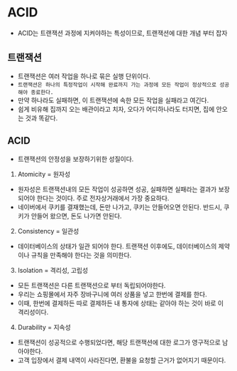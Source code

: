 # ACID
- ACID는 트랜잭션 과정에 지켜야하는 특성이므로, 트랜잭션에 대한 개념 부터 잡자

## 트랜잭션
- 트랜잭션은 여러 작업을 하나로 묶은 실행 단위이다.
- `트랜잭션은 하나의 특정작업이 시작해 완료까지 가는 과정에 모든 작업이 정상적으로 성공해야 종료한다.`
- 만약 하나라도 실패하면, 이 트랜잭션에 속한 모든 작업을 실패라고 여긴다.
- 쉽게 비유해 집까지 오는 배관이라고 치자, 오다가 어디하나라도 터지면, 집에 안오는 것과 똑같다.

## ACID
- 트랜잭션의 안정성을 보장하기위한 성질이다.

1. Atomicity = 원자성
- 원자성은 트랜잭션내의 모든 작업이 성공하면 성공, 실패하면 실패라는 결과가 보장되어야 한다는 것이다. 주로 전자상거래에서 가장 중요하다.
- 네이버에서 쿠키를 결재했는데, 돈만 나가고, 쿠키는 안들어오면 안된다. 반드시, 쿠키가 안들어 왔으면, 돈도 나가면 안된다.
2. Consistency = 일관성
- 데이터베이스의 상태가 일관 되어야 한다. 트랜잭션 이후에도, 데이터베이스의 제약이나 규칙을 만족해야 한다는 것을 의미한다.
3. Isolation = 격리성, 고립성
- 모든 트랜잭션은 다른 트랜잭션으로 부터 독립되어야한다.
- 우리는 쇼핑몰에서 자주 장바구니에 여러 상품을 넣고 한번에 결제를 한다.
- 이때, 한번에 결제하든 따로 결제하든 내 통자에 상태는 같아야 하는 것이 바로 이 격리성이다.
4. Durability = 지속성
- 트랜잭션이 성공적으로 수행되었다면, 해당 트랜잭션에 대한 로그가 영구적으로 남아야한다.
- 고객 입장에서 결제 내역이 사라진다면, 환불을 요청할 근거가 없어지기 때문이다. 